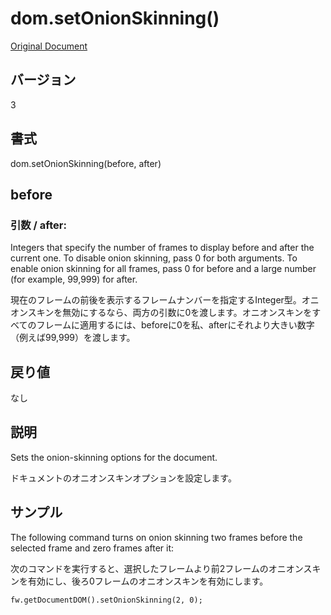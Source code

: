 # dom.setOnionSkinning()

[Original Document](http://help.adobe.com/en_US/fireworks/cs/extend/WS5b3ccc516d4fbf351e63e3d1183c94856c-798e.html)

## バージョン

3

## 書式

dom.setOnionSkinning(before, after)

## before

### 引数 / after:

Integers that specify the number of frames to display before and after the current one. To disable onion skinning, pass 0 for both arguments. To enable onion skinning for all frames, pass 0 for before and a large number (for example, 99,999) for after.

現在のフレームの前後を表示するフレームナンバーを指定するInteger型。オニオンスキンを無効にするなら、両方の引数に0を渡します。オニオンスキンをすべてのフレームに適用するには、beforeに0を私、afterにそれより大きい数字（例えば99,999）を渡します。

## 戻り値

なし

## 説明

Sets the onion-skinning options for the document.

ドキュメントのオニオンスキンオプションを設定します。

## サンプル

The following command turns on onion skinning two frames before the selected frame and zero frames after it:

次のコマンドを実行すると、選択したフレームより前2フレームのオニオンスキンを有効にし、後ろ0フレームのオニオンスキンを有効にします。

```
fw.getDocumentDOM().setOnionSkinning(2, 0);
```